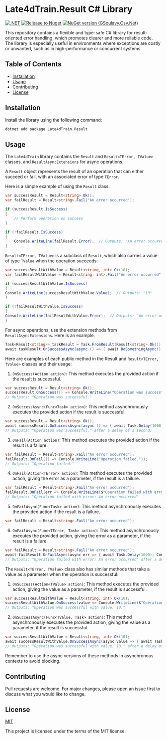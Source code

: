 # Late4dTrain.Result C# Library

[![.NET](https://github.com/late4dtrain/result/actions/workflows/ci.yml/badge.svg)](https://github.com/late4dtrain/result/actions/workflows/ci.yml)
[![Release to Nuget](https://github.com/late4dtrain/result/actions/workflows/release.yml/badge.svg)](https://github.com/late4dtrain/result/actions/workflows/release.yml)
[![NuGet version (GSoulavy.Csv.Net)](https://img.shields.io/nuget/v/Late4dTrain.Result.svg?style=flat-square)](https://www.nuget.org/packages/Late4dTrain.Result/)

This repository contains a flexible and type-safe C# library for result-oriented error handling, which promotes clearer and more reliable code. The library is especially useful in environments where exceptions are costly or unwanted, such as in high-performance or concurrent systems.

## Table of Contents
- [Installation](#installation)
- [Usage](#usage)
- [Contributing](#contributing)
- [License](#license)

## Installation
Install the library using the following command:

```bash
dotnet add package Late4dTrain.Result
`````

## Usage
The `Late4dTrain` library contains the `Result` and `Result<TError, TValue>` classes, and `ResultAsyncExtensions` for async operations.

A `Result` object represents the result of an operation that can either succeed or fail, with an associated error of type `TError`.

Here is a simple example of using the `Result` class:

```csharp
var successResult = Result<string>.Ok();
var failResult = Result<string>.Fail("An error occurred");

if (successResult.IsSuccess)
{
    // Perform operation on success
}

if (!failResult.IsSuccess)
{
    Console.WriteLine(failResult.Error);  // Outputs: "An error occurred"
}
```
`Result<TError, TValue>` is a subclass of `Result`, which also carries a value of type `TValue` when the operation succeeds:
    
```csharp
var successResultWithValue = Result<string, int>.Ok(10);
var failResultWithValue = Result<string, int>.Fail("An error occurred");

if (successResultWithValue.IsSuccess)
{
Console.WriteLine(successResultWithValue.Value);  // Outputs: "10"
}

if (!failResultWithValue.IsSuccess)
{
Console.WriteLine(failResultWithValue.Error);  // Outputs: "An error occurred"
}
```
For async operations, use the extension methods from `ResultAsyncExtensions`. Here is an example:
```csharp
Task<Result<string>> taskResult = Task.FromResult(Result<string>.Ok());
await taskResult.OnSuccessAsync(async () => { await DoSomethingAsync(); });
```
Here are examples of each public method in the Result and `Result<TError, TValue>` classes and their usage:

1. `OnSuccess(Action action)`: This method executes the provided action if the result is successful.
```csharp
var successResult = Result<string>.Ok();
successResult.OnSuccess(() => Console.WriteLine("Operation was successful."));
// Outputs: "Operation was successful."
```
2. `OnSuccessAsync(Func<Task> action)`: This method asynchronously executes the provided action if the result is successful.
```csharp
var successResult = Result<string>.Ok();
await successResult.OnSuccessAsync(async () => { await Task.Delay(1000); Console.WriteLine("Operation was successful."); });
// Outputs: "Operation was successful." after a delay of 1 second.
```
3. `OnFail(Action action)`: This method executes the provided action if the result is a failure.

```csharp
var failResult = Result<string>.Fail("An error occurred");
failResult.OnFail(() => Console.WriteLine("Operation failed."));
// Outputs: "Operation failed."
```
4. `OnFail(Action<TError> action)`: This method executes the provided action, giving the error as a parameter, if the result is a failure.
```csharp
var failResult = Result<string>.Fail("An error occurred");
failResult.OnFail(err => Console.WriteLine($"Operation failed with error: {err}"));
// Outputs: "Operation failed with error: An error occurred"
```

5. `OnFailAsync(Func<Task> action)`: This method asynchronously executes the provided action if the result is a failure.
```csharp
var failResult = Result<string>.Fail("An error occurred");
```
6. `OnFailAsync(Func<TError, Task> action)`: This method asynchronously executes the provided action, giving the error as a parameter, if the result is a failure.
```csharp
var failResult = Result<string>.Fail("An error occurred");
await failResult.OnFailAsync(async err => { await Task.Delay(1000); Console.WriteLine($"Operation failed with error: {err}"); });
// Outputs: "Operation failed with error: An error occurred" after a delay of 1 second.
```
The `Result<TError, TValue>` class also has similar methods that take a value as a parameter when the operation is successful:

1. `OnSuccess(Action<TValue> action)`: This method executes the provided action, giving the value as a parameter, if the result is successful.
```csharp
var successResultWithValue = Result<string, int>.Ok(10);
successResultWithValue.OnSuccess(value => Console.WriteLine($"Operation was successful with value: {value}."));
// Outputs: "Operation was successful with value: 10."
```
2. `OnSuccessAsync(Func<TValue, Task> action)`: This method asynchronously executes the provided action, giving the value as a parameter, if the result is successful.
```csharp
var successResultWithValue = Result<string, int>.Ok(10);
await successResultWithValue.OnSuccessAsync(async value => { await Task.Delay(1000); Console.WriteLine($"Operation was successful with value: {value}."); });
// Outputs: "Operation was successful with value: 10." after a delay of 1 second.
```
Remember to use the async versions of these methods in asynchronous contexts to avoid blocking.

## Contributing
Pull requests are welcome. For major changes, please open an issue first to discuss what you would like to change.

## License
[MIT](https://opensource.org/licenses/MIT)

This project is licensed under the terms of the MIT license.
